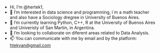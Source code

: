 - Hi, I’m @hertek1, 
- 👀 I’m interested in data science and programming, i´m a math teacher and also have a Sociology dregree in University of Buenos Aires.
- 🌱 I’m currently learning Python, C++, R at the University of Buenos Aires and Univeristy of San Martin, in Argentina. 
- 💞️ I’m looking to collaborate on diferent areas related to Data Analysis.
- 📫 You can communicate with me by email and by the platform: htekyan@gmail.com


<!---
hertek1/hertek1 is a ✨ special ✨ repository because its `README.md` (this file) appears on your GitHub profile.
You can click the Preview link to take a look at your changes.
--->
